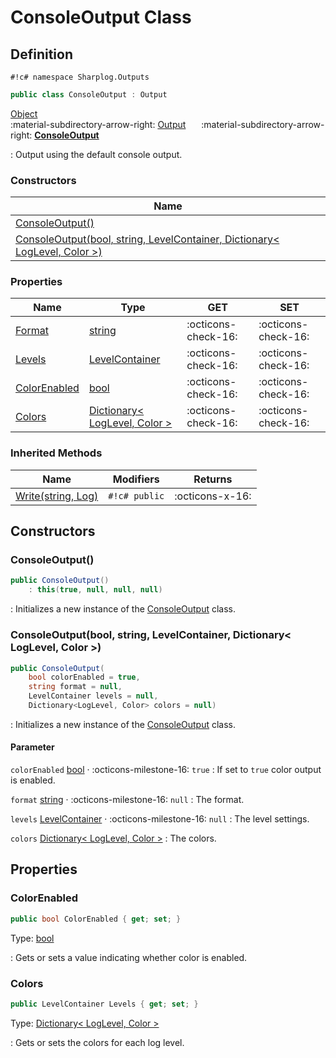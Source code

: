 # ConsoleOutput Class

## Definition

`#!c# namespace Sharplog.Outputs`

``` c#
public class ConsoleOutput : Output
```

[Object](https://docs.microsoft.com/en-us/dotnet/api/system.object)<br>
:material-subdirectory-arrow-right: [Output](Output.md)
&emsp;&ensp;:material-subdirectory-arrow-right: [**ConsoleOutput**](./)

:   Output using the default console output.

### Constructors

| Name                                                                                                                                             |
| ------------------------------------------------------------------------------------------------------------------------------------------------ |
| [ConsoleOutput()](#consoleoutput)                                                                                                                |
| [ConsoleOutput(bool, string, LevelContainer, Dictionary< LogLevel, Color >)](#consoleoutputbool-string-levelcontainer-dictionary-loglevel-color) |

### Properties

| Name                          | Type                                                                                                                 | GET                 | SET                 |
| ----------------------------- | -------------------------------------------------------------------------------------------------------------------- | ------------------- | ------------------- |
| [Format](Output.md#format)    | [string](https://docs.microsoft.com/en-us/dotnet/api/system.string)                                                  | :octicons-check-16: | :octicons-check-16: |
| [Levels](Output.md#levels)    | [LevelContainer](LevelContainer.md)                                                                                  | :octicons-check-16: | :octicons-check-16: |
| [ColorEnabled](#colorenabled) | [bool](https://docs.microsoft.com/en-us/dotnet/api/system.boolean)                                                   | :octicons-check-16: | :octicons-check-16: |
| [Colors](#colors)             | [Dictionary< LogLevel, Color >](https://docs.microsoft.com/en-us/dotnet/api/system.collections.generic.dictionary-2) | :octicons-check-16: | :octicons-check-16: |

### Inherited Methods

| Name                                            | Modifiers     | Returns         |
| ----------------------------------------------- | ------------- | --------------- |
| [Write(string, Log)](Output.md#writestring-log) | `#!c# public` | :octicons-x-16: |

## Constructors

### ConsoleOutput()

```c#
public ConsoleOutput()
    : this(true, null, null, null)
```

:   Initializes a new instance of the [ConsoleOutput](./) class.

### ConsoleOutput(bool, string, LevelContainer, Dictionary< LogLevel, Color >)

```c#
public ConsoleOutput(
    bool colorEnabled = true,
    string format = null,
    LevelContainer levels = null,
    Dictionary<LogLevel, Color> colors = null)
```

:   Initializes a new instance of the [ConsoleOutput](./) class.

#### Parameter

`colorEnabled` [bool](https://docs.microsoft.com/en-us/dotnet/api/system.boolean) · :octicons-milestone-16: `true`
:   If set to `true` color output is enabled.

`format` [string](https://docs.microsoft.com/en-us/dotnet/api/system.string) · :octicons-milestone-16: `null`
:   The format.

`levels` [LevelContainer](LevelContainer.md) · :octicons-milestone-16: `null`
:   The level settings.

`colors` [Dictionary< LogLevel, Color >](https://docs.microsoft.com/en-us/dotnet/api/system.collections.generic.dictionary-2)
:   The colors.

## Properties

### ColorEnabled

```c#
public bool ColorEnabled { get; set; }
```

Type: [bool](https://docs.microsoft.com/en-us/dotnet/api/system.boolean)

:   Gets or sets a value indicating whether color is enabled.

### Colors

```c#
public LevelContainer Levels { get; set; }
```

Type: [Dictionary< LogLevel, Color >](https://docs.microsoft.com/en-us/dotnet/api/system.collections.generic.dictionary-2)

:   Gets or sets the colors for each log level.
